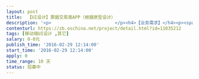 ```yaml
---                
layout: post       
title:  【UI设计】票据交易类APP（根据原型设计）           
description: '<p>                        </p><h4>【业务需求】</h4><p><span style="font-size: 15.4px;"><span style="color: rgb(87, 99, 105); font-size: 14px;">银行承兑汇票贴现利率和票据买卖信息为核心产品，旨在建立中国最快捷、最全面、最权威的网上票据交易信息（银行承兑汇票贴现利率报价）平台，帮助票据交易主体节约交易成本，实现利益最优化。</span></span></p><h4>【人员要求】</h4><p style="margin-left: 40px;"><span style="color: rgb(51, 51, 51); font-size: 14px;"><b>必要的</b></span></p><p style="margin-left: 80px;"><span style="color: rgb(51, 51, 51); font-size: 14px;">- 优秀的视觉设计能力，对同类APP设计有一定的理解；</span></p><p style="margin-left: 80px;"><span style="color: rgb(51, 51, 51); font-size: 14px;">- 玩得好设计兵器，快捷键、技巧与组合玩法；</span></p><p style="margin-left: 80px;"><span style="color: rgb(51, 51, 51); font-size: 14px;">- 像素级细节严谨把控的专业精神；</span></p><p style="margin-left: 80px;"><span style="color: rgb(51, 51, 51); font-size: 14px;">- 5年以上APP项目界面经验。</span></p><p style="margin-left: 40px;"><span style="color: rgb(51, 51, 51); font-size: 14px;"><b>领先的</b></span></p><p style="margin-left: 80px;"><span style="color: rgb(51, 51, 51); font-size: 14px;">- 有形象物、插画经验的优先。</span></p><p style="margin-left: 80px;"><span style="color: rgb(51, 51, 51); font-size: 14px;">- 图标撸得好的优先。</span></p><p style="margin-left: 80px;"><span style="color: rgb(51, 51, 51); font-size: 14px;">- 有独门的设计技巧或心得，优先。</span></p><p style="margin-left: 80px;"><span style="color: rgb(51, 51, 51); font-size: 14px;">- 懂渲染视频的优先。</span></p><p style="margin-left: 80px;"><span style="color: rgb(51, 51, 51); font-size: 14px;">- 有参加过设计比赛得奖的优先。</span></p><h4>【交付要求】</h4><p style="margin-left: 40px;">1、界面风格清晰简洁</p><p style="margin-left: 40px;">2、完整源文件</p><p style="margin-left: 40px;">3、提供发票</p><p style="margin-left: 40px;"><br></p><h2><span style="font-size: 1.1em;">【参与方式】</span></h2><p style="margin-left: 40px;">&nbsp;请在报名时附上您的案例，如果觉得OK，我们会有专人与您联系；</p><p><span style="color: rgb(0, 0, 0); font-size: 1.1em;">【交付方式】</span><br></p><p style="margin-left: 40px;">双方协商后，通过众包平台制定协议</p><p style="margin-left: 40px;"><br></p><p>                    </p>'     
contenturl: https://zb.oschina.net/project/detail.html?id=11035212      
tags: [移动端UI设计 ,其它]            
salary: 0-0元          
publish_time: '2016-02-29 12:14:00'         
start_time: '2016-02-29 12:14:00'           
apply: 0                   
time_range: 10 天              
status: 招募中                  
---                 
```

